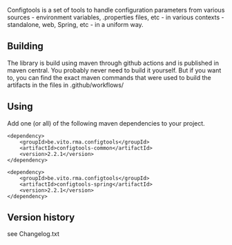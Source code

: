 Configtools is a set of tools to handle configuration parameters from various sources - environment variables, .properties files, etc - in various contexts - standalone, web, Spring, etc - in a uniform way.

## Building

The library is build using maven through github actions and is published in maven central.
You probably never need to build it yourself. But if you want to, you can find the exact maven commands that were used to build the artifacts in the files in .github/workflows/

## Using

Add one (or all) of the following maven dependencies to your project.

```
<dependency>
	<groupId>be.vito.rma.configtools</groupId>
	<artifactId>configtools-common</artifactId>
	<version>2.2.1</version>
</dependency>
```
```
<dependency>
	<groupId>be.vito.rma.configtools</groupId>
	<artifactId>configtools-spring</artifactId>
	<version>2.2.1</version>
</dependency>
```

## Version history

see Changelog.txt